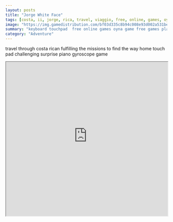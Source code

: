 ```yaml
---
layout: posts
title: "Jorge White Face"
tags: [costa, ii, jorge, rica, travel, viaggio, free, online, games, oyna, game, free, games, play, play, games]
image: "https://img.gamedistribution.com/bf03d335c8b94c008e93d002a531be31.jpg"
summary: "keyboard touchpad  free online games oyna game free games play play games"
category: "Adventure"
---
```


travel through costa rican fulfilling the missions to find the way home touch pad challenging surprise piano gyroscope game

<iframe width="100%" height="480px;" src="https://html5.gamedistribution.com/bf03d335c8b94c008e93d002a531be31/"></iframe>